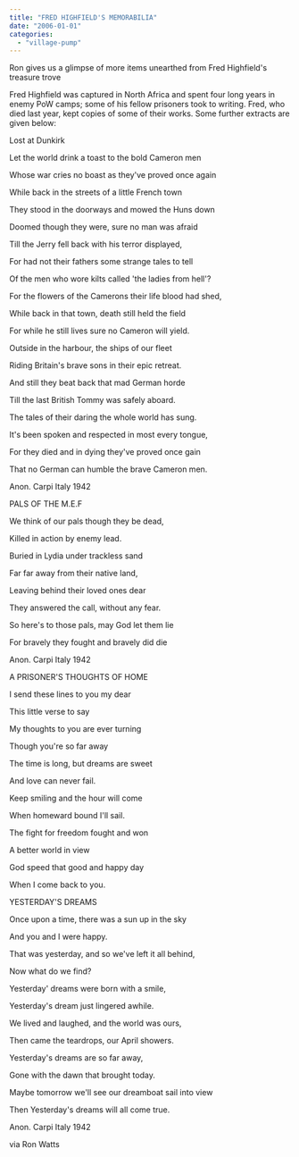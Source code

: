 ```yaml
---
title: "FRED HIGHFIELD'S MEMORABILIA"
date: "2006-01-01"
categories: 
  - "village-pump"
---
```


Ron gives us a glimpse of more items unearthed from Fred Highfield's treasure trove

Fred Highfield was captured in North Africa and spent four long years in enemy PoW camps; some of his fellow prisoners took to writing. Fred, who died last year, kept copies of some of their works. Some further extracts are given below:

Lost at Dunkirk

Let the world drink a toast to the bold Cameron men

Whose war cries no boast as they've proved once again

While back in the streets of a little French town

They stood in the doorways and mowed the Huns down

Doomed though they were, sure no man was afraid

Till the Jerry fell back with his terror displayed,

For had not their fathers some strange tales to tell

Of the men who wore kilts called 'the ladies from hell'?

For the flowers of the Camerons their life blood had shed,

While back in that town, death still held the field

For while he still lives sure no Cameron will yield.

Outside in the harbour, the ships of our fleet

Riding Britain's brave sons in their epic retreat.

And still they beat back that mad German horde

Till the last British Tommy was safely aboard.

The tales of their daring the whole world has sung.

It's been spoken and respected in most every tongue,

For they died and in dying they've proved once gain

That no German can humble the brave Cameron men.

Anon. Carpi Italy 1942

PALS OF THE M.E.F

We think of our pals though they be dead,

Killed in action by enemy lead.

Buried in Lydia under trackless sand

Far far away from their native land,

Leaving behind their loved ones dear

They answered the call, without any fear.

So here's to those pals, may God let them lie

For bravely they fought and bravely did die

Anon. Carpi Italy 1942

A PRISONER'S THOUGHTS OF HOME

I send these lines to you my dear

This little verse to say

My thoughts to you are ever turning

Though you're so far away

The time is long, but dreams are sweet

And love can never fail.

Keep smiling and the hour will come

When homeward bound I'll sail.

The fight for freedom fought and won

A better world in view

God speed that good and happy day

When I come back to you.

YESTERDAY'S DREAMS

Once upon a time, there was a sun up in the sky

And you and I were happy.

That was yesterday, and so we've left it all behind,

Now what do we find?

Yesterday' dreams were born with a smile,

Yesterday's dream just lingered awhile.

We lived and laughed, and the world was ours,

Then came the teardrops, our April showers.

Yesterday's dreams are so far away,

Gone with the dawn that brought today.

Maybe tomorrow we'll see our dreamboat sail into view

Then Yesterday's dreams will all come true.

Anon. Carpi Italy 1942

via Ron Watts
